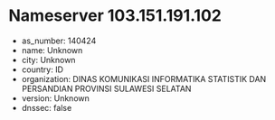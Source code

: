 # Nameserver 103.151.191.102

* as_number: 140424
* name: Unknown
* city: Unknown
* country: ID
* organization: DINAS KOMUNIKASI INFORMATIKA STATISTIK DAN PERSANDIAN PROVINSI SULAWESI SELATAN
* version: Unknown
* dnssec: false
